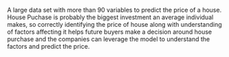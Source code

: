 A large data set with more than 90 variables to predict the price of a house. House Puchase is probably the biggest investment an average individual makes, so correctly identifying the price of house along with understanding of factors affecting it helps future buyers make a decision around house purchase and the companies can leverage the model to understand the factors and predict the price.
